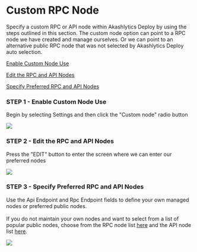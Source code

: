 # Custom RPC Node

Specify a custom RPC or API node within Akashlytics Deploy by using the steps outlined in this section.  The custom node option can point to a RPC node we have created and manage ourselves.  Or we can point to an alternative public RPC node that was not selected by Akashlytics Deploy auto selection.

[Enable Custom Node Use](custom-rpc-node.md#step-1-enable-custom-node-use)

[Edit the RPC and API Nodes](custom-rpc-node.md#step-2-edit-the-rpc-and-api-nodes)

[Specify Preferred RPC and API Nodes](custom-rpc-node.md#step-3-specify-preferred-rpc-and-api-nodes)

### STEP 1 - Enable Custom Node Use

Begin by selecting Settings and then click the "Custom node" radio button

![](https://files.gitbook.com/v0/b/gitbook-x-prod.appspot.com/o/spaces%2F-LrNFlfuifzmQ\_NMKu9C-887967055%2Fuploads%2FJJsxwZEOWah4k89XXtkd%2FakashlyticsEnableCustomNode.png?alt=media\&token=ac78499b-8317-412c-afd6-3ee14432a80b)

### STEP 2 - Edit the RPC and API Nodes

Press the "EDIT" button to enter the screen where we can enter our preferred nodes

![](https://files.gitbook.com/v0/b/gitbook-x-prod.appspot.com/o/spaces%2F-LrNFlfuifzmQ\_NMKu9C-887967055%2Fuploads%2Ffb8IqP08MPEg9GX20F19%2FakashlyticsEditNodes.png?alt=media\&token=643dd377-f5ac-4437-af0d-bb9ae81479e3)

### STEP 3 - Specify Preferred RPC and API Nodes

Use the Api Endpoint and Rpc Endpoint fields to define your own managed nodes or preferred public nodes.\
\
If you do not maintain your own nodes and want to select from a list of popular public nodes, choose from the RPC node list [here](https://github.com/ovrclk/net/blob/master/mainnet/rpc-nodes.txt) and the API node list [here](https://github.com/ovrclk/net/blob/master/mainnet/api-nodes.txt).

![](https://files.gitbook.com/v0/b/gitbook-x-prod.appspot.com/o/spaces%2F-LrNFlfuifzmQ\_NMKu9C-887967055%2Fuploads%2FurHSsnSRUwodts2jUw0j%2FakashlyticsDefineNodes.png?alt=media\&token=d5a462b7-88b1-4144-8bb5-71f5af8529b2)
